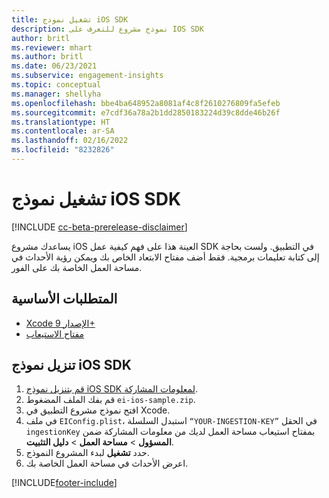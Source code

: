 ```yaml
---
title: تشغيل نموذج iOS SDK
description: نموذج مشروع للتعرف على IOS SDK
author: britl
ms.reviewer: mhart
ms.author: britl
ms.date: 06/23/2021
ms.subservice: engagement-insights
ms.topic: conceptual
ms.manager: shellyha
ms.openlocfilehash: bbe4ba648952a8081af4c8f2610276809fa5efeb
ms.sourcegitcommit: e7cdf36a78a2b1dd2850183224d39c8dde46b26f
ms.translationtype: HT
ms.contentlocale: ar-SA
ms.lasthandoff: 02/16/2022
ms.locfileid: "8232826"
---
```

# <a name="run-the-ios-sdk-sample"></a>تشغيل نموذج iOS SDK

[!INCLUDE [cc-beta-prerelease-disclaimer](includes/cc-beta-prerelease-disclaimer.md)]

يساعدك مشروع iOS العينة هذا على فهم كيفية عمل SDK في التطبيق. ولست بحاجة إلى كتابة تعليمات برمجية. فقط أضف مفتاح الابتعاد الخاص بك ويمكن رؤية الأحداث في مساحة العمل الخاصة بك على الفور.

## <a name="prerequisites"></a>المتطلبات الأساسية

- [Xcode الإصدار 9+](https://developer.apple.com/xcode/downloads/)
- [مفتاح الاستيعاب](get-started-ios.md)

## <a name="download-the-ios-sdk-sample"></a>تنزيل نموذج iOS SDK

1. [قم بتنزيل نموذج iOS SDK لمعلومات المشاركة](https://download.pi.dynamics.com/sdk/EI-SDKs/ei-ios-sample.zip).
1. قم بفك الملف المضغوط `ei-ios-sample.zip`.
1. افتح نموذج مشروع التطبيق في Xcode.
1. في ملف `EIConfig.plist`، استبدل السلسلة `“YOUR-INGESTION-KEY”` في الحقل `ingestionKey` بمفتاح استيعاب مساحة العمل لديك من معلومات المشاركة ضمن **المسؤول** > **مساحة العمل** > **دليل التثبيت**.
1. حدد **تشغيل** لبدء المشروع النموذج.
1. اعرض الأحداث في مساحة العمل الخاصة بك.

[!INCLUDE[footer-include](../includes/footer-banner.md)]
